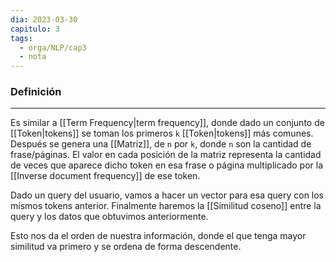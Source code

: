 ```yaml
---
dia: 2023-03-30
capitulo: 3
tags:
  - orga/NLP/cap3
  - nota
---
```

### Definición
---
Es similar a [[Term Frequency|term frequency]], donde dado un conjunto de [[Token|tokens]] se toman los primeros `k` [[Token|tokens]] más comunes. Después se genera una [[Matriz]], de `n` por `k`, donde `n` son la cantidad de frase/páginas. El valor en cada posición de la matriz representa la cantidad de veces que aparece dicho token en esa frase o página multiplicado por la [[Inverse document frequency]] de ese token.

Dado un query del usuario, vamos a hacer un vector para esa query con los mismos tokens anterior. Finalmente haremos la [[Similitud coseno]] entre la query y los datos que obtuvimos anteriormente.

Esto nos da el orden de nuestra información, donde el que tenga mayor similitud va primero y se ordena de forma descendente.